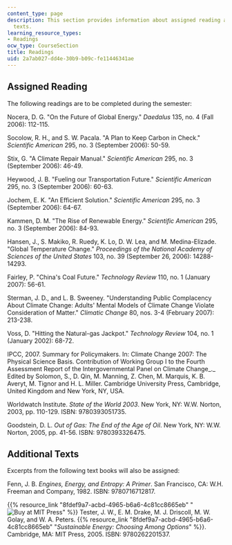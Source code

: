 ```yaml
---
content_type: page
description: This section provides information about assigned reading and additional
  texts.
learning_resource_types:
- Readings
ocw_type: CourseSection
title: Readings
uid: 2a7ab027-dd4e-30b9-b09c-fe11446341ae
---
```


Assigned Reading
----------------

The following readings are to be completed during the semester:

Nocera, D. G. "On the Future of Global Energy." _Daedalus_ 135, no. 4 (Fall 2006): 112-115.

Socolow, R. H., and S. W. Pacala. "A Plan to Keep Carbon in Check." _Scientific American_ 295, no. 3 (September 2006): 50-59.

Stix, G. "A Climate Repair Manual." _Scientific American_ 295, no. 3 (September 2006): 46-49.

Heywood, J. B. "Fueling our Transportation Future." _Scientific American_ 295, no. 3 (September 2006): 60-63.

Jochem, E. K. "An Efficient Solution." _Scientific American_ 295, no. 3 (September 2006): 64-67.

Kammen, D. M. "The Rise of Renewable Energy." _Scientific American_ 295, no. 3 (September 2006): 84-93.

Hansen, J., S. Makiko, R. Ruedy, K. Lo, D. W. Lea, and M. Medina-Elizade. "Global Temperature Change." _Proceedings of the National Academy of Sciences of the United States_ 103, no. 39 (September 26, 2006): 14288-14293.

Fairley, P. "China's Coal Future." _Technology Review_ 110, no. 1 (January 2007): 56-61.

Sterman, J. D., and L. B. Sweeney. "Understanding Public Complacency About Climate Change: Adults' Mental Models of Climate Change Violate Consideration of Matter." _Climatic Change_ 80, nos. 3-4 (February 2007): 213-238.

Voss, D. "Hitting the Natural-gas Jackpot." _Technology Review_ 104, no. 1 (January 2002): 68-72.

IPCC, 2007. Summary for Policymakers. In: Climate Change 2007: The Physical Science Basis. Contribution of Working Group I to the Fourth Assessment Report of the Intergovernmental Panel on Climate Change_._ Edited by Solomon, S., D. Qin, M. Manning, Z. Chen, M. Marquis, K. B. Averyt, M. Tignor and H. L. Miller. Cambridge University Press, Cambridge, United Kingdom and New York, NY, USA.

Worldwatch Institute. _State of the World 2003_. New York, NY: W.W. Norton, 2003, pp. 110-129. ISBN: 9780393051735.

Goodstein, D. L. _Out of Gas: The End of the Age of Oil_. New York, NY: W.W. Norton, 2005, pp. 41-56. ISBN: 9780393326475.

Additional Texts
----------------

Excerpts from the following text books will also be assigned:

Fenn, J. B. _Engines, Energy, and Entropy: A Primer_. San Francisco, CA: W.H. Freeman and Company, 1982. ISBN: 9780716712817.

{{% resource_link "8fdef9a7-acbd-4965-b6a6-4c81cc8665eb" "![Buy at MIT Press](/images/mp_logo.gif)" %}} Tester, J. W., E. M. Drake, M. J. Driscoll, M. W. Golay, and W. A. Peters. {{% resource_link "8fdef9a7-acbd-4965-b6a6-4c81cc8665eb" "_Sustainable Energy: Choosing Among Options_" %}}. Cambridge, MA: MIT Press, 2005. ISBN: 9780262201537.